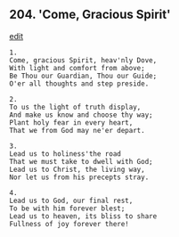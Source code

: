 
## 204.  'Come, Gracious Spirit'
[edit](https://docs.google.com/document/d/1uO_Q0w729xxt8b4N-2u7IEaWzu7mWuGJ/edit?mode=html)




    1.
    Come, gracious Spirit, heav'nly Dove, 
    With light and comfort from above; 
    Be Thou our Guardian, Thou our Guide; 
    O'er all thoughts and step preside. 

    2.
    To us the light of truth display, 
    And make us know and choose thy way; 
    Plant holy fear in every heart, 
    That we from God may ne'er depart. 

    3.
    Lead us to holiness'the road 
    That we must take to dwell with God; 
    Lead us to Christ, the living way, 
    Nor let us from his precepts stray. 

    4.
    Lead us to God, our final rest, 
    To be with him forever blest; 
    Lead us to heaven, its bliss to share 
    Fullness of joy forever there!
